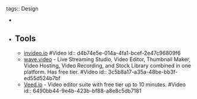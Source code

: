 tags:: Design

-
- ## Tools
	- [invideo.io](https://invideo.io/ai/) #Video
	  id:: d4b74e5e-014a-4fa1-bcef-2e47c96809f6
	- [wave.video](https://wave.video/) - Live Streaming Studio, Video Editor, Thumbnail Maker, Video Hosting, Video Recording, and Stock Library combined in one platform. Has free tier. #Video
	  id:: 3c5b8a17-a35a-48be-bb3f-ed55d524b7bf
	- [Veed.io](https://www.veed.io/) - Video editor suite with free tier up to 10 minutes. #Video
	  id:: 6490bb44-9e4b-423b-bf88-a8e8c5db7181